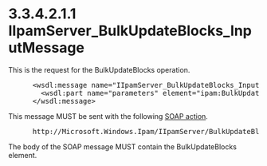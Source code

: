<html dir="LTR" xmlns:mshelp="http://msdn.microsoft.com/mshelp" xmlns:ddue="http://ddue.schemas.microsoft.com/authoring/2003/5" xmlns:xlink="http://www.w3.org/1999/xlink" xmlns:tool="http://www.microsoft.com/tooltip">
 <body>
 <div id="header">
 <h1 class="heading">3.3.4.2.1.1 IIpamServer_BulkUpdateBlocks_InputMessage</h1>
 </div>
 <div id="mainSection">
 <div id="mainBody">
 <div id="allHistory" class="saveHistory"></div>
 <div id="sectionSection0" class="section" name="collapseableSection">
 

<p>This is the request for the BulkUpdateBlocks operation.</p>

<dl>
<dd>
<div><pre> &lt;wsdl:message name=&quot;IIpamServer_BulkUpdateBlocks_InputMessage&quot;&gt;
   &lt;wsdl:part name=&quot;parameters&quot; element=&quot;ipam:BulkUpdateBlocks&quot; /&gt;
 &lt;/wsdl:message&gt;
</pre></div>
</dd></dl>

<p>This message MUST be sent with the following <a href="21b4a631-8f28-420f-822f-c5f879d5046e.md#gt_c1358651-96c1-4ce0-8e1f-b0b7a94145e3">SOAP action</a>.</p>

<dl>
<dd>
<div><pre> http://Microsoft.Windows.Ipam/IIpamServer/BulkUpdateBlocks
</pre></div>
</dd></dl>

<p>The body of the SOAP message MUST contain the
BulkUpdateBlocks element.</p>


 </div>
 </div>
 </div>
 </body>
</html>
